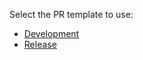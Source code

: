 Select the PR template to use:

- [Development](?expand=1&template=DEVELOPMENT.md)
- [Release](?expand=1&template=RELEASE.md)
